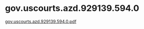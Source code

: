 # gov.uscourts.azd.929139.594.0

[gov.uscourts.azd.929139.594.0.pdf](gov%20uscourts%20azd%20929139%20594%200%209905d20038c6429a97cb0c9639db30e6/gov.uscourts.azd.929139.594.0.pdf)